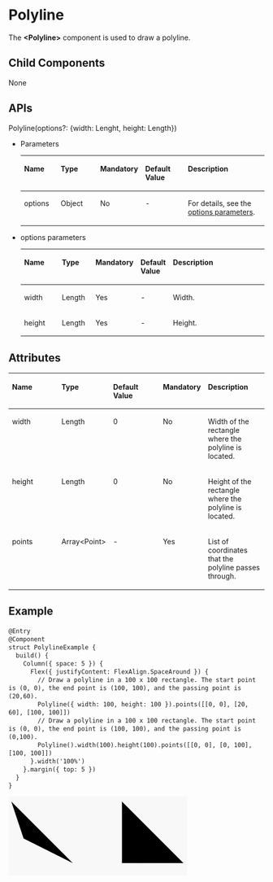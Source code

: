 # Polyline<a name="EN-US_TOPIC_0000001119767800"></a>

The  **<Polyline\>**  component is used to draw a polyline.

## Child Components<a name="section29916914716"></a>

None

## APIs<a name="section19864224475"></a>

Polyline\(options?: \{width: Lenght, height: Length\}\)

-   Parameters

    <a name="table193606194544"></a>
    <table><thead align="left"><tr id="row536071910541"><th class="cellrowborder" valign="top" width="15.47%" id="mcps1.1.6.1.1"><p id="p436112199544"><a name="p436112199544"></a><a name="p436112199544"></a>Name</p>
    </th>
    <th class="cellrowborder" valign="top" width="17.22%" id="mcps1.1.6.1.2"><p id="p19361319115410"><a name="p19361319115410"></a><a name="p19361319115410"></a>Type</p>
    </th>
    <th class="cellrowborder" valign="top" width="12.49%" id="mcps1.1.6.1.3"><p id="p9361201975417"><a name="p9361201975417"></a><a name="p9361201975417"></a>Mandatory</p>
    </th>
    <th class="cellrowborder" valign="top" width="18.6%" id="mcps1.1.6.1.4"><p id="p43611199542"><a name="p43611199542"></a><a name="p43611199542"></a>Default Value</p>
    </th>
    <th class="cellrowborder" valign="top" width="36.22%" id="mcps1.1.6.1.5"><p id="p1136141975419"><a name="p1136141975419"></a><a name="p1136141975419"></a>Description</p>
    </th>
    </tr>
    </thead>
    <tbody><tr id="row10361101915545"><td class="cellrowborder" valign="top" width="15.47%" headers="mcps1.1.6.1.1 "><p id="p1361119155417"><a name="p1361119155417"></a><a name="p1361119155417"></a>options</p>
    </td>
    <td class="cellrowborder" valign="top" width="17.22%" headers="mcps1.1.6.1.2 "><p id="p8361181913548"><a name="p8361181913548"></a><a name="p8361181913548"></a>Object</p>
    </td>
    <td class="cellrowborder" valign="top" width="12.49%" headers="mcps1.1.6.1.3 "><p id="p153611119195411"><a name="p153611119195411"></a><a name="p153611119195411"></a>No</p>
    </td>
    <td class="cellrowborder" valign="top" width="18.6%" headers="mcps1.1.6.1.4 "><p id="p1436114193546"><a name="p1436114193546"></a><a name="p1436114193546"></a>-</p>
    </td>
    <td class="cellrowborder" valign="top" width="36.22%" headers="mcps1.1.6.1.5 "><p id="p328155017218"><a name="p328155017218"></a><a name="p328155017218"></a>For details, see the <a href="#li67915428493">options parameters</a>.</p>
    </td>
    </tr>
    </tbody>
    </table>

-   <a name="li67915428493"></a>options parameters

    <a name="table180964214919"></a>
    <table><thead align="left"><tr id="row980984284918"><th class="cellrowborder" valign="top" width="16.11%" id="mcps1.1.6.1.1"><p id="p5808194218498"><a name="p5808194218498"></a><a name="p5808194218498"></a>Name</p>
    </th>
    <th class="cellrowborder" valign="top" width="14.01%" id="mcps1.1.6.1.2"><p id="p138088424493"><a name="p138088424493"></a><a name="p138088424493"></a>Type</p>
    </th>
    <th class="cellrowborder" valign="top" width="14.499999999999998%" id="mcps1.1.6.1.3"><p id="p1180915420491"><a name="p1180915420491"></a><a name="p1180915420491"></a>Mandatory</p>
    </th>
    <th class="cellrowborder" valign="top" width="13.170000000000002%" id="mcps1.1.6.1.4"><p id="p168091242154910"><a name="p168091242154910"></a><a name="p168091242154910"></a>Default Value</p>
    </th>
    <th class="cellrowborder" valign="top" width="42.21%" id="mcps1.1.6.1.5"><p id="p15809442194914"><a name="p15809442194914"></a><a name="p15809442194914"></a>Description</p>
    </th>
    </tr>
    </thead>
    <tbody><tr id="row148095424499"><td class="cellrowborder" valign="top" width="16.11%" headers="mcps1.1.6.1.1 "><p id="p48092042184915"><a name="p48092042184915"></a><a name="p48092042184915"></a>width</p>
    </td>
    <td class="cellrowborder" valign="top" width="14.01%" headers="mcps1.1.6.1.2 "><p id="p10809342174912"><a name="p10809342174912"></a><a name="p10809342174912"></a>Length</p>
    </td>
    <td class="cellrowborder" valign="top" width="14.499999999999998%" headers="mcps1.1.6.1.3 "><p id="p4809154211492"><a name="p4809154211492"></a><a name="p4809154211492"></a>Yes</p>
    </td>
    <td class="cellrowborder" valign="top" width="13.170000000000002%" headers="mcps1.1.6.1.4 "><p id="p198093423492"><a name="p198093423492"></a><a name="p198093423492"></a>-</p>
    </td>
    <td class="cellrowborder" valign="top" width="42.21%" headers="mcps1.1.6.1.5 "><p id="p1980919423499"><a name="p1980919423499"></a><a name="p1980919423499"></a>Width.</p>
    </td>
    </tr>
    <tr id="row880916420497"><td class="cellrowborder" valign="top" width="16.11%" headers="mcps1.1.6.1.1 "><p id="p8809942124916"><a name="p8809942124916"></a><a name="p8809942124916"></a>height</p>
    </td>
    <td class="cellrowborder" valign="top" width="14.01%" headers="mcps1.1.6.1.2 "><p id="p1280934254916"><a name="p1280934254916"></a><a name="p1280934254916"></a>Length</p>
    </td>
    <td class="cellrowborder" valign="top" width="14.499999999999998%" headers="mcps1.1.6.1.3 "><p id="p980934214497"><a name="p980934214497"></a><a name="p980934214497"></a>Yes</p>
    </td>
    <td class="cellrowborder" valign="top" width="13.170000000000002%" headers="mcps1.1.6.1.4 "><p id="p118091642154910"><a name="p118091642154910"></a><a name="p118091642154910"></a>-</p>
    </td>
    <td class="cellrowborder" valign="top" width="42.21%" headers="mcps1.1.6.1.5 "><p id="p1180916424498"><a name="p1180916424498"></a><a name="p1180916424498"></a>Height.</p>
    </td>
    </tr>
    </tbody>
    </table>


## Attributes<a name="section1181110508478"></a>

<a name="table17670173353614"></a>
<table><thead align="left"><tr id="row870911333365"><th class="cellrowborder" valign="top" width="20%" id="mcps1.1.6.1.1"><p id="p17709933163616"><a name="p17709933163616"></a><a name="p17709933163616"></a>Name</p>
</th>
<th class="cellrowborder" valign="top" width="20%" id="mcps1.1.6.1.2"><p id="p9709193383620"><a name="p9709193383620"></a><a name="p9709193383620"></a>Type</p>
</th>
<th class="cellrowborder" valign="top" width="20%" id="mcps1.1.6.1.3"><p id="p19709143373619"><a name="p19709143373619"></a><a name="p19709143373619"></a>Default Value</p>
</th>
<th class="cellrowborder" valign="top" width="16.12%" id="mcps1.1.6.1.4"><p id="p20709183316369"><a name="p20709183316369"></a><a name="p20709183316369"></a>Mandatory</p>
</th>
<th class="cellrowborder" valign="top" width="23.880000000000003%" id="mcps1.1.6.1.5"><p id="p1470911339367"><a name="p1470911339367"></a><a name="p1470911339367"></a>Description</p>
</th>
</tr>
</thead>
<tbody><tr id="row1770915332362"><td class="cellrowborder" valign="top" width="20%" headers="mcps1.1.6.1.1 "><p id="p77091833143615"><a name="p77091833143615"></a><a name="p77091833143615"></a>width</p>
</td>
<td class="cellrowborder" valign="top" width="20%" headers="mcps1.1.6.1.2 "><p id="p17091933163610"><a name="p17091933163610"></a><a name="p17091933163610"></a>Length</p>
</td>
<td class="cellrowborder" valign="top" width="20%" headers="mcps1.1.6.1.3 "><p id="p177091433113610"><a name="p177091433113610"></a><a name="p177091433113610"></a>0</p>
</td>
<td class="cellrowborder" valign="top" width="16.12%" headers="mcps1.1.6.1.4 "><p id="p187091533133612"><a name="p187091533133612"></a><a name="p187091533133612"></a>No</p>
</td>
<td class="cellrowborder" valign="top" width="23.880000000000003%" headers="mcps1.1.6.1.5 "><p id="p77091033113617"><a name="p77091033113617"></a><a name="p77091033113617"></a>Width of the rectangle where the polyline is located.</p>
</td>
</tr>
<tr id="row67091033133615"><td class="cellrowborder" valign="top" width="20%" headers="mcps1.1.6.1.1 "><p id="p370993363620"><a name="p370993363620"></a><a name="p370993363620"></a>height</p>
</td>
<td class="cellrowborder" valign="top" width="20%" headers="mcps1.1.6.1.2 "><p id="p270943303619"><a name="p270943303619"></a><a name="p270943303619"></a>Length</p>
</td>
<td class="cellrowborder" valign="top" width="20%" headers="mcps1.1.6.1.3 "><p id="p6709113393613"><a name="p6709113393613"></a><a name="p6709113393613"></a>0</p>
</td>
<td class="cellrowborder" valign="top" width="16.12%" headers="mcps1.1.6.1.4 "><p id="p2070913318368"><a name="p2070913318368"></a><a name="p2070913318368"></a>No</p>
</td>
<td class="cellrowborder" valign="top" width="23.880000000000003%" headers="mcps1.1.6.1.5 "><p id="p1070920331362"><a name="p1070920331362"></a><a name="p1070920331362"></a>Height of the rectangle where the polyline is located.</p>
</td>
</tr>
<tr id="row17091333143615"><td class="cellrowborder" valign="top" width="20%" headers="mcps1.1.6.1.1 "><p id="p14709433173611"><a name="p14709433173611"></a><a name="p14709433173611"></a>points</p>
</td>
<td class="cellrowborder" valign="top" width="20%" headers="mcps1.1.6.1.2 "><p id="p57091933123612"><a name="p57091933123612"></a><a name="p57091933123612"></a>Array&lt;Point&gt;</p>
</td>
<td class="cellrowborder" valign="top" width="20%" headers="mcps1.1.6.1.3 "><p id="p370903363612"><a name="p370903363612"></a><a name="p370903363612"></a>-</p>
</td>
<td class="cellrowborder" valign="top" width="16.12%" headers="mcps1.1.6.1.4 "><p id="p670916335367"><a name="p670916335367"></a><a name="p670916335367"></a>Yes</p>
</td>
<td class="cellrowborder" valign="top" width="23.880000000000003%" headers="mcps1.1.6.1.5 "><p id="p8710133317366"><a name="p8710133317366"></a><a name="p8710133317366"></a>List of coordinates that the polyline passes through.</p>
</td>
</tr>
</tbody>
</table>

## Example<a name="section4459736105512"></a>

```
@Entry
@Component
struct PolylineExample {
  build() {
    Column({ space: 5 }) {
      Flex({ justifyContent: FlexAlign.SpaceAround }) {
        // Draw a polyline in a 100 x 100 rectangle. The start point is (0, 0), the end point is (100, 100), and the passing point is (20,60).
        Polyline({ width: 100, height: 100 }).points([[0, 0], [20, 60], [100, 100]])
        // Draw a polyline in a 100 x 100 rectangle. The start point is (0, 0), the end point is (100, 100), and the passing point is (0,100).
        Polyline().width(100).height(100).points([[0, 0], [0, 100], [100, 100]])
      }.width('100%')
    }.margin({ top: 5 })
  }
}
```

![](figures/polyline.gif)

